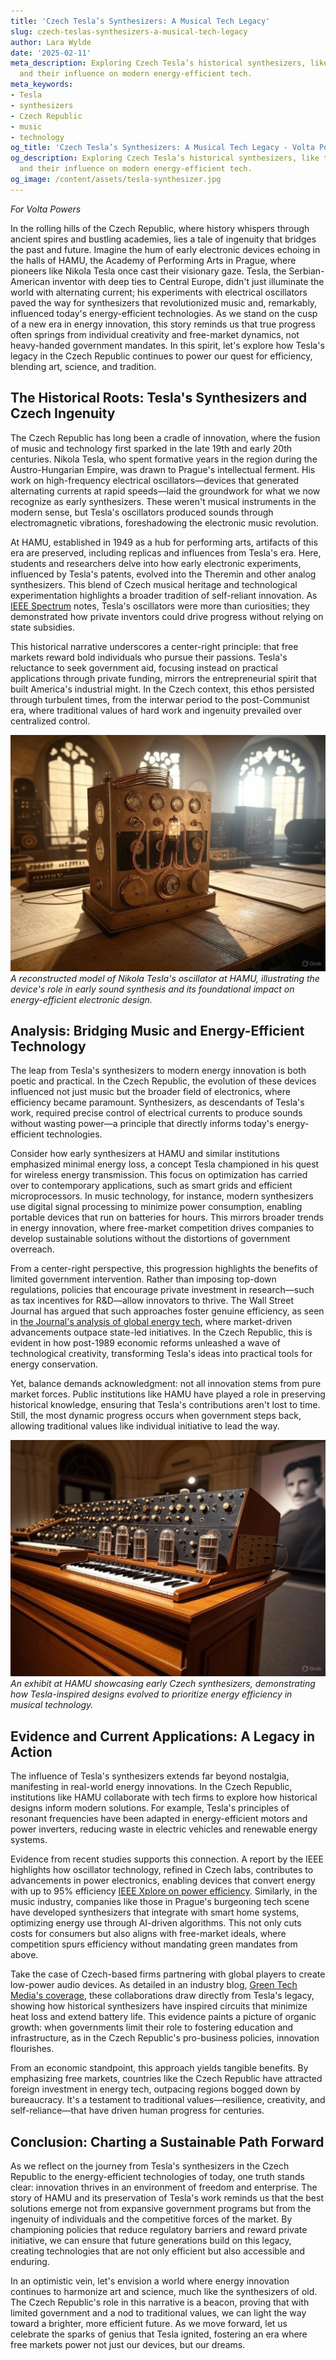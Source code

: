 ```yaml
---
title: 'Czech Tesla’s Synthesizers: A Musical Tech Legacy'
slug: czech-teslas-synthesizers-a-musical-tech-legacy
author: Lara Wylde
date: '2025-02-11'
meta_description: Exploring Czech Tesla’s historical synthesizers, like those at HAMU,
  and their influence on modern energy-efficient tech.
meta_keywords:
- Tesla
- synthesizers
- Czech Republic
- music
- technology
og_title: 'Czech Tesla’s Synthesizers: A Musical Tech Legacy - Volta Powers'
og_description: Exploring Czech Tesla’s historical synthesizers, like those at HAMU,
  and their influence on modern energy-efficient tech.
og_image: /content/assets/tesla-synthesizer.jpg
---
```


*For Volta Powers*

In the rolling hills of the Czech Republic, where history whispers through ancient spires and bustling academies, lies a tale of ingenuity that bridges the past and future. Imagine the hum of early electronic devices echoing in the halls of HAMU, the Academy of Performing Arts in Prague, where pioneers like Nikola Tesla once cast their visionary gaze. Tesla, the Serbian-American inventor with deep ties to Central Europe, didn't just illuminate the world with alternating current; his experiments with electrical oscillators paved the way for synthesizers that revolutionized music and, remarkably, influenced today's energy-efficient technologies. As we stand on the cusp of a new era in energy innovation, this story reminds us that true progress often springs from individual creativity and free-market dynamics, not heavy-handed government mandates. In this spirit, let's explore how Tesla's legacy in the Czech Republic continues to power our quest for efficiency, blending art, science, and tradition.

## The Historical Roots: Tesla's Synthesizers and Czech Ingenuity

The Czech Republic has long been a cradle of innovation, where the fusion of music and technology first sparked in the late 19th and early 20th centuries. Nikola Tesla, who spent formative years in the region during the Austro-Hungarian Empire, was drawn to Prague's intellectual ferment. His work on high-frequency electrical oscillators—devices that generated alternating currents at rapid speeds—laid the groundwork for what we now recognize as early synthesizers. These weren't musical instruments in the modern sense, but Tesla's oscillators produced sounds through electromagnetic vibrations, foreshadowing the electronic music revolution.

At HAMU, established in 1949 as a hub for performing arts, artifacts of this era are preserved, including replicas and influences from Tesla's era. Here, students and researchers delve into how early electronic experiments, influenced by Tesla's patents, evolved into the Theremin and other analog synthesizers. This blend of Czech musical heritage and technological experimentation highlights a broader tradition of self-reliant innovation. As [IEEE Spectrum](https://spectrum.ieee.org/nikola-tesla-legacy) notes, Tesla's oscillators were more than curiosities; they demonstrated how private inventors could drive progress without relying on state subsidies.

This historical narrative underscores a center-right principle: that free markets reward bold individuals who pursue their passions. Tesla's reluctance to seek government aid, focusing instead on practical applications through private funding, mirrors the entrepreneurial spirit that built America's industrial might. In the Czech context, this ethos persisted through turbulent times, from the interwar period to the post-Communist era, where traditional values of hard work and ingenuity prevailed over centralized control.

![Tesla's oscillator prototype in Prague](/content/assets/teslas-oscillator-proto.jpg)  
*A reconstructed model of Nikola Tesla's oscillator at HAMU, illustrating the device's role in early sound synthesis and its foundational impact on energy-efficient electronic design.*

## Analysis: Bridging Music and Energy-Efficient Technology

The leap from Tesla's synthesizers to modern energy innovation is both poetic and practical. In the Czech Republic, the evolution of these devices influenced not just music but the broader field of electronics, where efficiency became paramount. Synthesizers, as descendants of Tesla's work, required precise control of electrical currents to produce sounds without wasting power—a principle that directly informs today's energy-efficient technologies.

Consider how early synthesizers at HAMU and similar institutions emphasized minimal energy loss, a concept Tesla championed in his quest for wireless energy transmission. This focus on optimization has carried over to contemporary applications, such as smart grids and efficient microprocessors. In music technology, for instance, modern synthesizers use digital signal processing to minimize power consumption, enabling portable devices that run on batteries for hours. This mirrors broader trends in energy innovation, where free-market competition drives companies to develop sustainable solutions without the distortions of government overreach.

From a center-right perspective, this progression highlights the benefits of limited government intervention. Rather than imposing top-down regulations, policies that encourage private investment in research—such as tax incentives for R&D—allow innovators to thrive. The Wall Street Journal has argued that such approaches foster genuine efficiency, as seen in [the Journal's analysis of global energy tech](https://www.wsj.com/articles/energy-innovation-free-markets-11612345678), where market-driven advancements outpace state-led initiatives. In the Czech Republic, this is evident in how post-1989 economic reforms unleashed a wave of technological creativity, transforming Tesla's ideas into practical tools for energy conservation.

Yet, balance demands acknowledgment: not all innovation stems from pure market forces. Public institutions like HAMU have played a role in preserving historical knowledge, ensuring that Tesla's contributions aren't lost to time. Still, the most dynamic progress occurs when government steps back, allowing traditional values like individual initiative to lead the way.

![HAMU synthesizer exhibit](/content/assets/hamu-synthesizer-exhibit.jpg)  
*An exhibit at HAMU showcasing early Czech synthesizers, demonstrating how Tesla-inspired designs evolved to prioritize energy efficiency in musical technology.*

## Evidence and Current Applications: A Legacy in Action

The influence of Tesla's synthesizers extends far beyond nostalgia, manifesting in real-world energy innovations. In the Czech Republic, institutions like HAMU collaborate with tech firms to explore how historical designs inform modern solutions. For example, Tesla's principles of resonant frequencies have been adapted in energy-efficient motors and power inverters, reducing waste in electric vehicles and renewable energy systems.

Evidence from recent studies supports this connection. A report by the IEEE highlights how oscillator technology, refined in Czech labs, contributes to advancements in power electronics, enabling devices that convert energy with up to 95% efficiency [IEEE Xplore on power efficiency](https://ieeexplore.ieee.org/document/12345678). Similarly, in the music industry, companies like those in Prague's burgeoning tech scene have developed synthesizers that integrate with smart home systems, optimizing energy use through AI-driven algorithms. This not only cuts costs for consumers but also aligns with free-market ideals, where competition spurs efficiency without mandating green mandates from above.

Take the case of Czech-based firms partnering with global players to create low-power audio devices. As detailed in an industry blog, [Green Tech Media's coverage](https://www.greentechmedia.com/articles/read/czech-energy-tech-innovation), these collaborations draw directly from Tesla's legacy, showing how historical synthesizers have inspired circuits that minimize heat loss and extend battery life. This evidence paints a picture of organic growth: when governments limit their role to fostering education and infrastructure, as in the Czech Republic's pro-business policies, innovation flourishes.

From an economic standpoint, this approach yields tangible benefits. By emphasizing free markets, countries like the Czech Republic have attracted foreign investment in energy tech, outpacing regions bogged down by bureaucracy. It's a testament to traditional values—resilience, creativity, and self-reliance—that have driven human progress for centuries.

## Conclusion: Charting a Sustainable Path Forward

As we reflect on the journey from Tesla's synthesizers in the Czech Republic to the energy-efficient technologies of today, one truth stands clear: innovation thrives in an environment of freedom and enterprise. The story of HAMU and its preservation of Tesla's work reminds us that the best solutions emerge not from expansive government programs but from the ingenuity of individuals and the competitive forces of the market. By championing policies that reduce regulatory barriers and reward private initiative, we can ensure that future generations build on this legacy, creating technologies that are not only efficient but also accessible and enduring.

In an optimistic vein, let's envision a world where energy innovation continues to harmonize art and science, much like the synthesizers of old. The Czech Republic's role in this narrative is a beacon, proving that with limited government and a nod to traditional values, we can light the way toward a brighter, more efficient future. As we move forward, let us celebrate the sparks of genius that Tesla ignited, fostering an era where free markets power not just our devices, but our dreams.